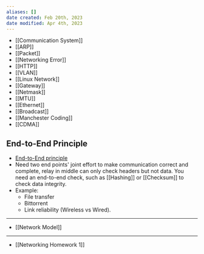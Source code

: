 ```yaml
---
aliases: []
date created: Feb 20th, 2023
date modified: Apr 4th, 2023
---
```

- [[Communication System]]
- [[ARP]]
- [[Packet]]
- [[Networking Error]]
- [[HTTP]]
- [[VLAN]]
- [[Linux Network]]
- [[Gateway]]
- [[Netmask]]
- [[MTU]]
- [[Ethernet]]
- [[Broadcast]]
- [[Manchester Coding]]
- [[CDMA]]

## End-to-End Principle
- [End-to-End principle](https://en.wikipedia.org/wiki/End-to-end_principle)
- Need two end points' joint effort to make communication correct and complete, relay in middle can only check headers but not data. You need an end-to-end check, such as [[Hashing]] or [[Checksum]] to check data integrity.
- Example:
	- File transfer
	- Bittorrent
	- Link reliability (Wireless vs Wired).

___

- [[Network Model]]

___

- [[Networking Homework 1]]